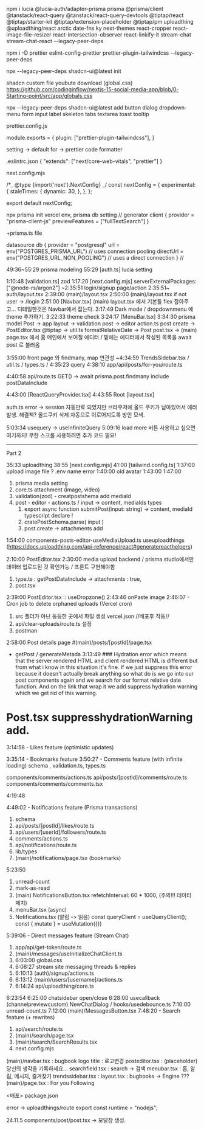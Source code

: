npm i lucia @lucia-auth/adapter-prisma prisma @prisma/client @tanstack/react-query @tanstack/react-query-devtools @tiptap/react @tiptap/starter-kit @tiptap/extension-placeholder @tiptap/pm uploadthing @uploadthing/react arctic date-fns ky next-themes react-cropper react-image-file-resizer react-intersection-observer react-linkify-it stream-chat stream-chat-react --legacy-peer-deps

npm i -D prettier eslint-config-prettier prettier-plugin-tailwindcss --legacy-peer-deps

npx --legacy-peer-deps shadcn-ui@latest init

shadcn custom file youbute download (global.css)
https://github.com/codinginflow/nextjs-15-social-media-app/blob/0-Starting-point/src/app/globals.css

npx --legacy-peer-deps shadcn-ui@latest add button dialog dropdown-menu form input label skeleton tabs textarea toast tooltip

prettier.config.js

module.exports = {
plugin: ["prettier-plugin-tailwindcss"],
}

setting -> default for -> prettier code formatter

.eslintrc.json
{
"extends": ["next/core-web-vitals", "prettier"]
}

next.config.mjs

/\*_ @type {import('next').NextConfig} _/
const nextConfig = {
experimental: {
staleTimes: {
dynamic: 30,
},
},
};

export default nextConfig;

npx prisma init
vercel env, prisma db setting
// generator client {
provider = "prisma-client-js"
previewFeatures = ["fullTextSearch"]
}

+prisma.ts file

datasource db {
provider = "postgresql"
url = env("POSTGRES_PRISMA_URL") // uses connection pooling
directUrl = env("POSTGRES_URL_NON_POOLING") // uses a direct connection
}
//

49:36~55:29 prisma modeling
55:29 [auth.ts] lucia setting

1:10:48 [validation.ts] zod
1:17:20 [next.config.mjs] serverExternalPackages: ["@node-rs/argon2"]
~2:35:51 login/signup page/action
2:35:51~ auth/layout.tsx
2:39:00 (main)/layout.tsx
2:50:00 (main)/layout.tsx if not user -> /login
2:51:00 [Navbar.tsx] (main) layout.tsx 에서 기본틀 flex 잡아주고... 디테일한것은 Navbar에서 잡는다.
3:17:49 Dark mode / dropdownmenu 에 theme 추가하기.
3:22:33 theme check
3:24:17 [MenuBar.tsx]
3:34:30 prisma model Post -> app layout -> validation post -> editor action.ts post create -> PostEditor.tsx @tiptap -> util.ts formatRelativeDate -> Post post.tsx -> (main) page.tsx 에서 홈 메인에서 보여질 에디터 / 밑에는 에디터에서 작성된 목록을 await post 로 불러옴

3:55:00 front page 와 findmany, map 연관성
~4:34:59 TrendsSidebar.tsx / util.ts / types.ts /
4:35:23 query
4:38:10 app/api/posts/for-you/route.ts

4:40:58 api/route.ts GET() -> await prisma.post.findmany include postDataInclude

4:43:00 [ReactQueryProvider.tsx]
4:43:55 Root [layout.tsx]

auth.ts error -> session 자동만료 되었지만 브라우저에 올드 쿠키가 남아있어서 에러 발생. 해결책? 올드쿠키 삭제 자동으로 이로어지도록 방안 모색.

5:03:34 usequery -> useInfiniteQuery
5:09:16 load more 버튼 사용하고 싶으면 여기까지! 무한 스크롤 사용하려면 추가 코드 필요!

---

Part 2

35:33 uploadthing
38:55 [next.config.mjs]
41:00 [tailwind.config.ts]
1:37:00 upload image file ? .env name error
1:40:00 old avatar
1:43:00
1:47:00

1. prisma media setting
2. core.ts attachment (image, video)
3. validation(zod) - creatpostshema add mediaId
4. post - editor - actions.ts / input -> content, mediaIds types
   1. export async function submitPost(input: string)
      -> content, mediaId typescript declare !
   2. cratePostSchema.parse( input )
   3. post.create -> attachments add

1:54:00 components-posts-editor-useMediaUpload.ts
useuploadthings (https://docs.uploadthing.com/api-reference/react#generatereacthelpers)

2:10:00 PostEditor.tsx
2:30:00 media upload backend / prisma studio에서만 데이터 업로드된 것 확인가능 / 프론트 구현해야함

1. type.ts : getPostDataInclude -> attachments : true,
2. post.tsx

2:39:00 PostEditor.tsx :: useDropzone()
2:43:46 onPaste image
2:46:07 - Cron job to delete orphaned uploads (Vercel cron)

1. src 폴더가 아닌 동등한 곳에서 파일 생성 vercel.json //배포후 작동//
2. api/clear-uploads/route.ts 설정
3. postman

2:58:00 Post details page
#(main)/posts/[postId]/page.tsx

- getPost / generateMetada
  3:13:49 ### Hydration error which means that the server rendered HTML and client rendered HTML is different but from what i know in this situation it's fine. If we just suppress this error because it doesn't actually break anything so what do is we go into our post components again and we search for our format relative date function. And on the link that wrap it we add suppress hydration warning which we get rid of this warning.

# Post.tsx suppresshydrationWarning add.

3:14:58 - Likes feature (optimistic updates)

3:35:14 - Bookmarks feature
3:50:27 - Comments feature (with infinite loading)
schema , validation.ts, types.ts

components/comments/actions.ts
api/posts/[postId]/comments/route.ts
components/comments/comments.tsx

4:19:48

4:49:02 - Notifications feature (Prisma transactions)

1. schema
2. api/posts/[postId]/likes/route.ts
3. api/users/[userId]/followers/route.ts
4. comments/actions.ts
5. api/notifications/route.ts
6. lib/types
7. (main)/notifications/page.tsx (bookmarks)

5:23:50

1. unread-count
2. mark-as-read
3. (main) NotificationsButton.tsx
   refetchInterval: 60 \* 1000, (주의!!! 데이터 페치)
4. menuBar.tsx (async)
5. Notifications.tsx (알림 -> 읽음)
   const queryClient = useQueryClient();
   const { mutate } = useMutation({})

5:39:06 - Direct messages feature (Stream Chat)

1. app/api/get-token/route.ts
2. (main)/messages/useInitializeChatClient.ts
3. 6:03:00 global.css
4. 6:08:27 stream site messaging threads & replies
5. 6:10:13 (auth)/signup/actions.ts
6. 6:13:12 (main)/users/[username]/actions.ts
7. 6:14:24 api/uploadthing/core.ts

6:23:54
6:25:00 chatsidebar open/close
6:28:00 usecallback (channelpreviewcustom)
NewChatDialog / hooks/usedebounce.ts
7:10:00 unread-count.ts
7:12:00 (main)/MessagesButton.tsx
7:48:20 - Search feature (+ rewrites)

1. api/search/route.ts
2. (main)/search/page.tsx
3. (main)/search/SearchResults.tsx
4. next.config.mjs

(main)/navbar.tsx : bugbook logo title : 로고변경
posteditor.tsx : (placeholder) 당신의 생각을 기록하세요...
searchfield.tsx : search -> 검색
menubar.tsx : 홈, 알림, 메시지, 즐겨찾기
trendssidebar.tsx :
layout.tsx : bugbooks -> Engine ???
(main)/page.tsx :
<TabsTrigger value="for-you">For you</TabsTrigger>
<TabsTrigger value="following">Following</TabsTrigger>

<배포>
package.json

error -> uploadthings/route
export const runtime = "nodejs";

24.11.5
components/post/post.tsx -> 모달창 생성.
